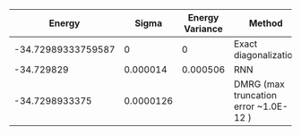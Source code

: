 | Energy                | Sigma           | Energy Variance  | Method                                                           | Data Repository                     |
|-----------------------|-----------------|------------------|------------------------------------------------------------------|-------------------------------------|
| -34.72989333759587    | 0               | 0                | Exact diagonalization                                            | N/A                                 |
| -34.729829            | 0.000014        | 0.000506         | RNN                                                              |                                     |
| -34.7298933375        | 0.0000126       |                  | DMRG (max truncation error ~1.0E-12 )                            |

